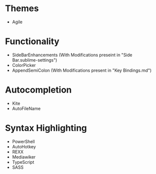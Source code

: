 # Themes
- Agile

# Functionality
- SideBarEnhancements   (With Modifications preseint in "Side Bar.sublime-settings")
- ColorPicker
- AppendSemiColon       (With Modifications present in "Key Bindings.md")

# Autocompletion
- Kite
- AutoFileName

# Syntax Highlighting
- PowerShell
- AutoHotkey
- REXX
- Mediawiker
- TypeScript
- SASS